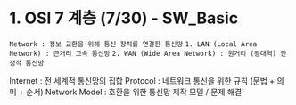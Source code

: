 # 1. OSI 7 계층 (7/30) - SW_Basic
`Network : 정보 교환을 위해 통신 장치를 연결한 통신망`
`1. LAN (Local Area Network) : 근거리 고속 통신망`
`2. WAN (Wide Area Network) : 원거리 (광대역) 안정적 통신망`

Internet : 전 세계적 통신망의 집합
Protocol : 네트워크 통신을 위한 규칙 (문법 + 의미 + 순서)
Network Model : 호환을 위한 통신망 제작 모델 / 문제 해결`

